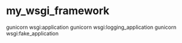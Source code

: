 # my_wsgi_framework

gunicorn wsgi:application
gunicorn wsgi:logging_application
gunicorn wsgi:fake_application
